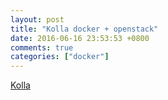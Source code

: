 ```yaml
---
layout: post
title: "Kolla docker + openstack"
date: 2016-06-16 23:53:53 +0800
comments: true
categories: ["docker"]
---
```


<!-- more -->


[Kolla]

[Kolla]:https://github.com/openstack/kolla